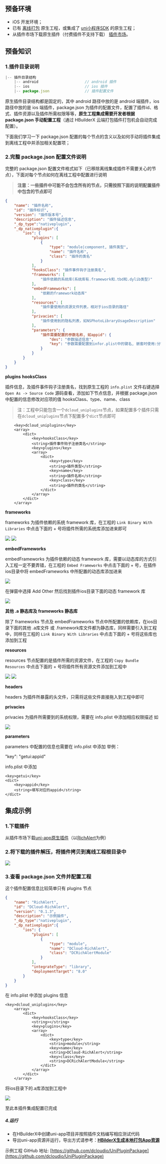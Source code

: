 ## 预备环境

- iOS 开发环境；
- 已有 [离线打包](https://nativesupport.dcloud.net.cn/AppDocs/usesdk/ios) 原生工程，或集成了 [uni小程序SDK](https://nativesupport.dcloud.net.cn/UniMPDocs/UseSdk/ios) 的原生工程；
- 从插件市场下载原生插件（付费插件不支持下载） [插件市场](http://ext.dcloud.net.cn/?cat1=5&cat2=51)。

## 预备知识
### 1.插件目录说明

```javascript
|-- 插件目录结构
	|-- android						// android 插件
	|-- ios							// ios 插件
	|-- package.json				// 插件配置文件
```

原生插件目录结构都是固定的，其中 android 路径中放的是 android 端插件，ios 路径中放的是 ios 端插件，package.json 为插件的配置文件，配置了插件id、格式、插件资源以及插件所需权限等等，**原生工程集成需要开发者根据 package.json 手动配置工程**（通过 HBuilderX 云端打包插件打包机会自动完成配置）。

下面我们学习一下 package.json 配置的每个节点的含义以及如何手动将插件集成到离线工程中并添加相关配置项；

### 2.完整 package.json 配置文件说明

完整的 package.json 配置文件格式如下（已移除离线集成插件不需要关心的节点），下面对每个节点如何在离线工程中配置进行说明
> **注意：一些插件中可能不会包含所有的节点，只需按照下面的说明配置插件中包含的节点即可**

```json
{  
    "name": "插件名称",  
    "id": "插件标识",  
    "version": "插件版本号",  
    "description": "插件描述信息",  
    "_dp_type":"nativeplugin",  
    "_dp_nativeplugin":{  
        "ios": {  
            "plugins": [  
                {  
                    "type": "module|component, 插件类型",  
                    "name": "插件名称",  
                    "class": "插件的类名"   
                }  
            ], 
            "hooksClass": "插件事件钩子注册类名",  
            "frameworks": [  
                "插件依赖的系统库(系统库有.framework和.tbd和.dylib类型)"  
            ],  
            "embedFrameworks": [  
                "依赖的framework动态库"  
            ],  
            "resources": [  
                "插件要使用的资源文件列表，相对于ios目录的路径"  
            ],  
            "privacies": [  
                "插件使用到的隐私列表，如NSPhotoLibraryUsageDescription"  
            ],
            "parameters": {  
                "插件需要配置的参数名称, 如appid": {  
                    "des": "参数描述信息",  
                    "key": "参数需要配置到infor.plist中的键名, 嵌套时使用:分割，如getui:appid"  
                }  
            }  
        } 
    }  
}  
```

**plugins**  **hooksClass**

插件信息，及插件事件钩子注册类名，找到原生工程的 `info.plist` 文件右键选择 `Open As -> Source Code` 源码查看，添加如下节点信息，并根据 package.json 中配置的信息修改对应项的值 hooksClass、type、name、class
> 注：工程中只能包含一个`dcloud_uniplugins`节点，如果配置多个插件只需在`dcloud_uniplugins`节点下配置多个`dict`节点即可
	
```
	<key>dcloud_uniplugins</key>
	<array>
		<dict>
			<key>hooksClass</key>
			<string>插件事件钩子注册类名</string>
			<key>plugins</key>
			<array>
				<dict>
					<key>type</key>
					<string>插件类型</string>
					<key>name</key>
					<string>插件名称</string>
					<key>class</key>
					<string>插件的类名</string>
				</dict>
			</array>
		</dict>
	</array>
```

**frameworks**

frameworks 为插件依赖的系统 framework 库，在工程的 `Link Binary With Libraries` 中点击下面的 + 号将插件所需的系统库添加进来即可

![](https://img-cdn-qiniu.dcloud.net.cn/uploads/article/20190404/b866d7b2ebcd877471f8e22110991839.png)
![](https://img-cdn-qiniu.dcloud.net.cn/uploads/article/20190404/2eabff8064866c67fb58a6f3b0bfaf9b.png)

**embedFrameworks**

embedFrameworks 为插件依赖的动态 framework 库，需要以动态库的方式引入工程一定不要弄错，在工程的 `Embed Frameworks` 中点击下面的 + 号，在插件ios目录中将 embedFrameworks 中所配置的动态库添加进来

![](https://img-cdn-qiniu.dcloud.net.cn/uploads/article/20190404/fde851c922cfdf8dd2ee15465ccd671a.png)

在弹窗中选择 Add Other 然后找到插件ios目录下面的动态 framework 库

![](https://img-cdn-qiniu.dcloud.net.cn/uploads/article/20190404/42a0054775dfbddede798d37437328f1.png)

**其他 .a 静态库及 frameworks 静态库**

除了 frameworks 节点及 embedFrameworks 节点中所配置的依赖库，在ios目录下面的其他 .a库文件 或 .framework库文件都为静态库，同样需要引入到工程中，同样在工程的 `Link Binary With Libraries` 中点击下面的 + 号将这些库也添加到工程

**resources**

resources 节点配置的是插件所需的资源文件，在工程的 `Copy Bundle Resources` 中点击下面的 + 号将插件所有资源文件添加到工程中

![](https://img-cdn-qiniu.dcloud.net.cn/uploads/article/20190404/0bd77e3d4a84ffba2e5e832c752c4071.png)
![](https://img-cdn-qiniu.dcloud.net.cn/uploads/article/20190404/a94e2414a5a5b51cc6b4268f4fdcefe7.png)

**headers**

headers 为插件所暴露的头文件，只需将这些文件直接拖入到工程中即可

**privacies**

privacies 为插件所需要到的系统权限，需要在 info.plist 中添加相应权限描述 如

![](https://img-cdn-qiniu.dcloud.net.cn/uploads/article/20190404/cef6439f0089a243d264d2c381832a9b.png)

**parameters**

parameters 中配置的信息也需要在 info.plist 中添加 举例：
	
"key": "getui:appid"

info.plist 中添加

```
<key>getui</key>
<dict>
	<key>appid</key>
	<string>填写对应的appid</string>
</dict>
```
	
## 集成示例

### 1.下载插件

从插件市场下载[uni-app原生插件](http://ext.dcloud.net.cn/?cat1=5&cat2=51)（以[RichAlert](http://ext.dcloud.net.cn/plugin?id=36)为例）

### 2.将下载的插件解压，将插件拷贝到离线工程根目录中

![](https://img-cdn-qiniu.dcloud.net.cn/uploads/article/20190404/1396bd122c25c5c87d62a1843c58454e.png)

### 3.查看 package.json 文件并配置工程
这个插件配置信息比较简单只有 plugins 节点

```json
{
	"name": "RichAlert",
	"id": "DCloud-RichAlert",
	"version": "0.1.3",
	"description": "示例插件",
	"_dp_type":"nativeplugin",
	"_dp_nativeplugin":{
		"ios": {
			"plugins": [
				{
					"type": "module",
					"name": "DCloud-RichAlert",
					"class": "DCRichAlertModule"
				}
			],
			"integrateType": "library",
			"deploymentTarget": "8.0"
		}
	}
}
```

在 info.plist 中添加 plugins 信息

```
<key>dcloud_uniplugins</key>
	<array>
		<dict>
			<key>hooksClass</key>
			<string></string>
			<key>plugins</key>
			<array>
				<dict>
					<key>type</key>
					<string>module</string>
					<key>name</key>
					<string>DCloud-RichAlert</string>
					<key>class</key>
					<string>DCRichAlertModule</string>
				</dict>
			</array>
		</dict>
	</array>
```

将ios目录下的.a库添加到工程中

![](https://img-cdn-qiniu.dcloud.net.cn/uploads/article/20190404/352795d6da1d8c47bc219e81fb29b3a2.png)

至此本插件集成配置已完成

##### 4.运行	
- 在HBuilderX中创建uni-app项目并按照插件文档编写相应测试代码
- 导出uni-app资源并运行，导出方式请参考：**[HBilderX生成本地打包App资源](http://ask.dcloud.net.cn/question/60254)**

示例工程 GitHub 地址: [https://github.com/dcloudio/UniPluginPackage](https://github.com/dcloudio/UniPluginPackage)
